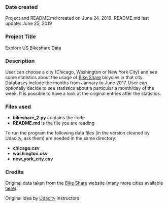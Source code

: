 ### Date created
Project and README.md created on June 24, 2019.
README.md last update: June 25, 2019

### Project Title
Explore US Bikeshare Data

### Description
User can choose a city (Chicago, Washington or New York City) and see some statistics about the usage of [Bike Share](https://www.bikeshare.com) bicycles in that city.
Databases include the months from January to June 2017.
User can optionally decide to see statistics about a particular a month/day of the week.
It is possible to have a look at the original entries after the statistics.

### Files used
- __bikeshare_2.py__ contains the code
- __README.md__ is the file you are reading

To run the program the following data files (in the version cleaned by Udacity, ask them) are needed in the same directory:
- __chicago.csv__
- __washington.csv__
- __new_york_city.csv__


### Credits
Original data taken from the [Bike Share](https://www.bikeshare.com) website (many more cities available [here](https://www.bikeshare.com/data/)).

Original idea by [Udacity](https://www.udacity.com) instructors
